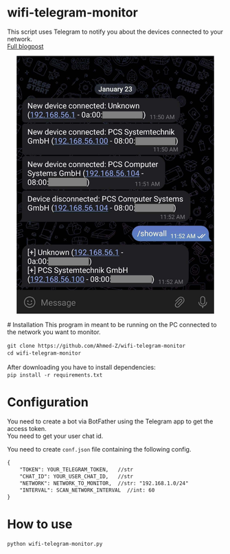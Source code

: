 # wifi-telegram-monitor
This script uses Telegram to notify you about the devices connected to your network.<br>
[Full blogpost](https://ahmed-z.github.io/the-blog/Monitor-your-network-using-Telegram)
<p align="center">
<img src="https://raw.githubusercontent.com/Ahmed-Z/the-blog/gh-pages/assets/wifi-telegram-bot-final-product.jpg" style="height:600px;align:center">
</p>
# Installation
This program in meant to be running on the PC connected to the network you want to monitor.

`git clone https://github.com/Ahmed-Z/wifi-telegram-monitor`<br>
`cd wifi-telegram-monitor` <br><br>
After downloading you have to install dependencies:<br>
`pip install -r requirements.txt`

# Configuration

You need to create a bot via BotFather using the Telegram app to get the access token.<br>
You need to get your user chat id.<br>

You need to create `conf.json` file containing the following config.

```
{
    "TOKEN": YOUR_TELEGRAM_TOKEN,   //str
    "CHAT_ID": YOUR_USER_CHAT_ID,   //str
    "NETWORK": NETWORK_TO_MONITOR,  //str: "192.168.1.0/24"
    "INTERVAL": SCAN_NETWORK_INTERVAL  //int: 60
}
```

# How to use

`python wifi-telegram-monitor.py`
